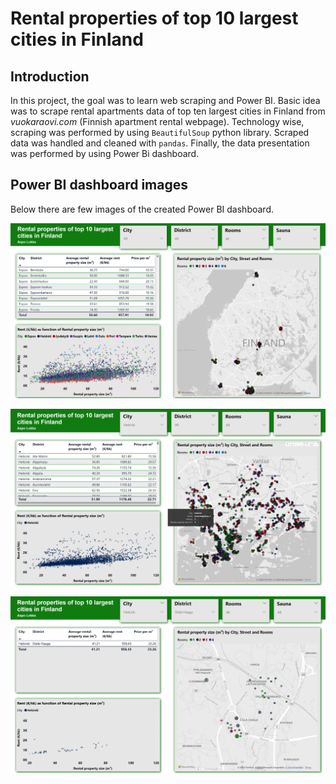 # Rental properties of top 10 largest cities in Finland

## Introduction 

In this project, the goal was to learn web scraping and Power BI. Basic idea was to scrape rental apartments data of top ten largest cities in Finland from _vuokaraovi.com_ (Finnish apartment rental webpage). Technology wise, scraping was performed by using `BeautifulSoup` python library. Scraped data was handled and cleaned  with `pandas`. Finally, the data presentation was performed by using Power Bi dashboard.  

## Power BI dashboard images



Below there are few images of the created Power BI dashboard.

![Power BI dashboard - Overview](PowerBI_images/full_dashboard.png)

![Power BI dashboard - Overview of Helsinki rental properties](PowerBI_images/helsinki_dashboard.png)

![Power BI dashboard - Overview of Helsinki Haaga rental properties](PowerBI_images/haaga_dashboard.png)